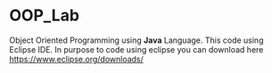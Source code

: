 # OOP_Lab

Object Oriented Programming using **Java** Language.
This code using Eclipse IDE.
In purpose to code using eclipse you can download here
https://www.eclipse.org/downloads/
